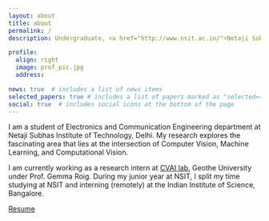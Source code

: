 ```yaml
---
layout: about
title: about
permalink: /
description: Undergraduate, <a href="http://www.nsit.ac.in/">Netaji Subhas Institute of Technology</a>.

profile:
  align: right
  image: prof_pic.jpg
  address: 

news: true  # includes a list of news items
selected_papers: true # includes a list of papers marked as "selected={true}"
social: true  # includes social icons at the bottom of the page
---
```


I am a student of Electronics and Communication Engineering department at Netaji Subhas Institute of Technology, Delhi. My research explores the fascinating area that lies at the intersection of Computer Vision, Machine Learning, and Computational Vision.

I am currently working as a research intern at [CVAI lab](http://www.cvai.cs.uni-frankfurt.de/index.html), Geothe University under Prof. Gemma Roig. During my junior year at NSIT, I split my time studying at NSIT and interning (remotely) at the Indian Institute of Science, Bangalore.

[Resume]({{https://jarvvvis.github.io/}}/assets/pdf/resume.pdf)